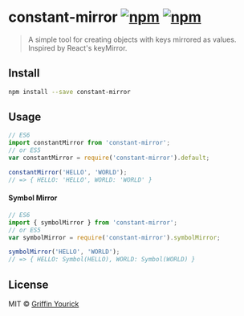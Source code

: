 # constant-mirror [![npm](https://img.shields.io/npm/v/constant-mirror.svg)](https://www.npmjs.com/package/constant-mirror) [![npm](https://img.shields.io/npm/dm/constant-mirror.svg)](https://www.npmjs.com/package/constant-mirror)
> A simple tool for creating objects with keys mirrored as values. Inspired by React's keyMirror.

## Install
```sh
npm install --save constant-mirror
```

## Usage
```js
// ES6
import constantMirror from 'constant-mirror';
// or ES5
var constantMirror = require('constant-mirror').default;

constantMirror('HELLO', 'WORLD');
// => { HELLO: 'HELLO', WORLD: 'WORLD' }
```

#### Symbol Mirror
```js
// ES6
import { symbolMirror } from 'constant-mirror';
// or ES5
var symbolMirror = require('constant-mirror').symbolMirror;

symbolMirror('HELLO', 'WORLD');
// => { HELLO: Symbol(HELLO), WORLD: Symbol(WORLD) }
```

## License
MIT © [Griffin Yourick](https://github.com/tough-griff)
